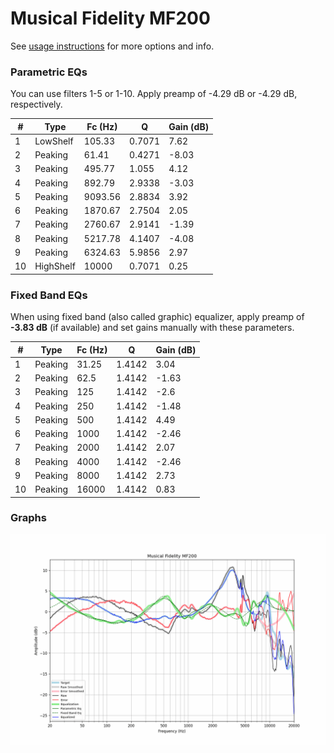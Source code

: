 # Musical Fidelity MF200
See [usage instructions](https://github.com/jaakkopasanen/AutoEq#usage) for more options and info.

### Parametric EQs
You can use filters 1-5 or 1-10. Apply preamp of -4.29 dB or -4.29 dB, respectively.

|   # | Type      |   Fc (Hz) |      Q |   Gain (dB) |
|-----|-----------|-----------|--------|-------------|
|   1 | LowShelf  |    105.33 | 0.7071 |        7.62 |
|   2 | Peaking   |     61.41 | 0.4271 |       -8.03 |
|   3 | Peaking   |    495.77 | 1.055  |        4.12 |
|   4 | Peaking   |    892.79 | 2.9338 |       -3.03 |
|   5 | Peaking   |   9093.56 | 2.8834 |        3.92 |
|   6 | Peaking   |   1870.67 | 2.7504 |        2.05 |
|   7 | Peaking   |   2760.67 | 2.9141 |       -1.39 |
|   8 | Peaking   |   5217.78 | 4.1407 |       -4.08 |
|   9 | Peaking   |   6324.63 | 5.9856 |        2.97 |
|  10 | HighShelf |  10000    | 0.7071 |        0.25 |

### Fixed Band EQs
When using fixed band (also called graphic) equalizer, apply preamp of **-3.83 dB** (if available) and set gains manually with these parameters.

|   # | Type    |   Fc (Hz) |      Q |   Gain (dB) |
|-----|---------|-----------|--------|-------------|
|   1 | Peaking |     31.25 | 1.4142 |        3.04 |
|   2 | Peaking |     62.5  | 1.4142 |       -1.63 |
|   3 | Peaking |    125    | 1.4142 |       -2.6  |
|   4 | Peaking |    250    | 1.4142 |       -1.48 |
|   5 | Peaking |    500    | 1.4142 |        4.49 |
|   6 | Peaking |   1000    | 1.4142 |       -2.46 |
|   7 | Peaking |   2000    | 1.4142 |        2.07 |
|   8 | Peaking |   4000    | 1.4142 |       -2.46 |
|   9 | Peaking |   8000    | 1.4142 |        2.73 |
|  10 | Peaking |  16000    | 1.4142 |        0.83 |

### Graphs
![](./Musical%20Fidelity%20MF200.png)
